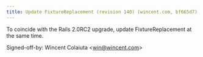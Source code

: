 ```yaml
---
title: Update FixtureReplacement (revision 140) (wincent.com, bf665d7)
---
```


To coincide with the Rails 2.0RC2 upgrade, update FixtureReplacement at the same time.

Signed-off-by: Wincent Colaiuta &lt;win@wincent.com&gt;
